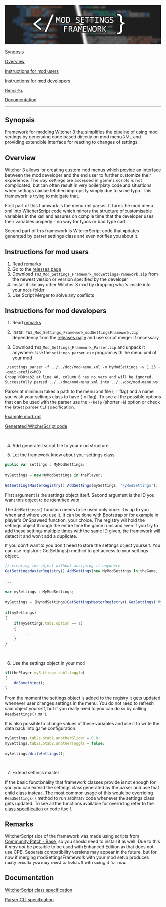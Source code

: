 <img src="doc/banner.jpg" alt="Logo"/>

<br>

[Synopsis](#synopsis)

[Overview](#overview)

[Instructions for mod users](#instructions-for-mod-users)

[Instructions for mod developers](#instructions-for-mod-developers)

[Remarks](#remarks)

[Documentation](#documentation)

---

## Synopsis
Framework for modding Witcher 3 that simplifies the pipeline of using mod settings by generating code based directly on mod menu XML and providing extendible interface for reacting to changes of settings.

## Overview
Witcher 3 allows for creating custom mod menus which provide an interface between the mod developer and the end user to further customize their experience. The way settings are accessed in game's scripts is not complicated, but can often result in very boilerplaty code and situations when settings can be fetched improperly simply due to some typo. This framework is trying to midigate that.

First part of this framwork is the menu xml parser. It turns the mod menu xml into WitcherScript code which mirrors the structure of customisable variables in the xml and assures on compile time that the developer uses their variables properly - no way for typos or bad type cast.

Second part of this framework is WitcherScript code that updates generated by parser settings class and even notifies you about it.

## Instructions for mod users

1. Read [remarks](#remarks)
2. Go to the [releases page](https://github.com/SpontanCombust/tw3-settings-framework/releases)
3. Download `TW3_Mod_Settings_Framework_modSettingsFramework.zip` from the newest version or version specified by the developer
4. Install it like any other Witcher 3 mod by dropping what's inside into your `Mods` folder
5. Use Script Merger to solve any conflicts

## Instructions for mod developers

1. Read [remarks](#remarks)


2. Install `TW3_Mod_Settings_Framework_modSettingsFramework.zip` dependency from the [releases page](https://github.com/SpontanCombust/tw3-settings-framework/releases) and use script merger if necessary


3. Download `TW3_Mod_Settings_Framework_Parser.zip` and unpack it anywhere. Use the `settings_parser.exe` program with the menu xml of your mod

```shell
./settings_parser -f ../../doc/mod-menu.xml -m MyModSettings -v 1.23 --omit-prefix=MOD
Group MODtab2 at line 40, column 6 has no vars and will be ignored.
Successfully parsed ../../doc/mod-menu.xml into ../../doc/mod-menu.ws
```
Parser at minimum takes a path to the menu xml file (`-f` flag) and a name you wish your settings class to have (`-m` flag).
To see all the possible options that can be used with the parser use the `--help` (shorter `-h`) option or check the latest [parser CLI specification](doc/cli_specification.md).

[Example mod xml](doc/mod-menu.xml)

[Generated WitcherScript code](doc/mod-menu.ws)

<br>

4. Add generated script file to your mod structure 
   

5. Let the framework know about your settings class

```ts
public var settings : MyModSettings;

mySettings = new MyModSettings in thePlayer;

GetSettingsMasterRegistry().AddSettings(mySettings, 'MyModSettings');
```
First argument is the settings object itself.
Second argument is the ID you want this object to be identified with.

The `AddSettings()` function needs to be used only once. It is up to you when and where you use it. It can be done with Bootstrap or for example in player's OnSpawned function, your choice. The registry will hold the settings object through the entire time the game runs and even if you try to add these settings multiple times with the same ID given, the framework will detect it and won't add a duplicate.


If you don't want to you don't need to store the settings object yourself. You can use registry's GetSettings() method to get access to your settings object.
```ts
// creating the object without assigning it anywhere
GetSettingsMasterRegistry().AddSettings(new MyModSettings in theGame, 'MyModSettings');

...

var mySettings : MyModSettings;

mySettings = (MyModSettings)GetSettingsMasterRegistry().GetSettings('MyModSettings');

if(mySettings)
{
	if(mySettings.tab1.option == 1)
	{
		...
	}
}
```

<br>

6. Use the settings object in your mod

```js
if(thePlayer.mySettings.tab1.toggle)
{
	doSomething();
}
```
From the moment the settings object is added to the registry it gets updated whenever user changes settings in the menu. You do not need to refresh said object yourself, but if you really need to you can do so by calling `ReadSettings()` on it.

It is also possible to change values of these variables and use it to write the data back into game configuration.
```js
mySettings.tab2subtab1.anotherSlider = 0.8;
mySettings.tab2subtab2.anotherToggle = false;

mySettings.WriteSettings();
```

<br>

7. Extend settings master

If the basic functionality that framework classes provide is not enough for you you can extend the settings class generated by the parser and use that child class instead.
The most common usage of this would be overriding `ReadSettings()` method to run arbitrary code whenever the settings class gets updated. To see all the functions available for overriding refer to the [class specification](doc/class_specification.md) or code itself.


## Remarks
WitcherScript side of the framework was made using scripts from [Community Patch - Base](https://www.nexusmods.com/witcher3/mods/3652), so you should need to install it as well. Due to this it _may not_ be possible to be used with Enhanced Edition as that does not use CPB. Seperate compatibility versions may appear in the future, but for now if merging modSettingsFramework with your mod setup produces nasty results you may need to hold off with using it for now.


## Documentation
[WitcherScript class specification](doc/class_specification.md)

[Parser CLI specification](doc/cli_specification.md)